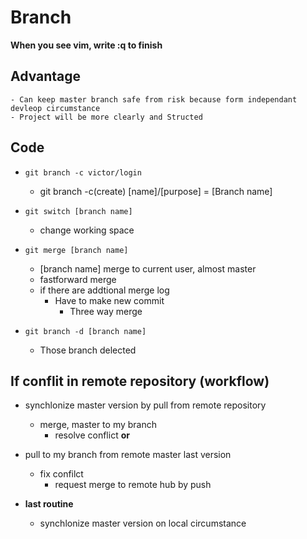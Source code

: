 # Branch
**When you see vim, write :q to finish**
## Advantage
    - Can keep master branch safe from risk because form independant devleop circumstance
    - Project will be more clearly and Structed

## Code
- `git branch -c victor/login`
    - git branch -c(create) [name]/[purpose] = [Branch name]

- `git switch [branch name]`
    - change working space

- `git merge [branch name]`
    - [branch name] merge to current user, almost master
    - fastforward merge
    - if there are addtional merge log
        - Have to make new commit 
            - Three way merge

- `git branch -d [branch name]`
    - Those branch delected

## If conflit in remote repository (workflow)
- synchlonize master version by pull from remote repository
    - merge, master to my branch 
        - resolve conflict
**or**
- pull to my branch from remote master last version
    - fix confilct
        - request merge to remote hub by push

- **last routine**
    - synchlonize master version on local circumstance
